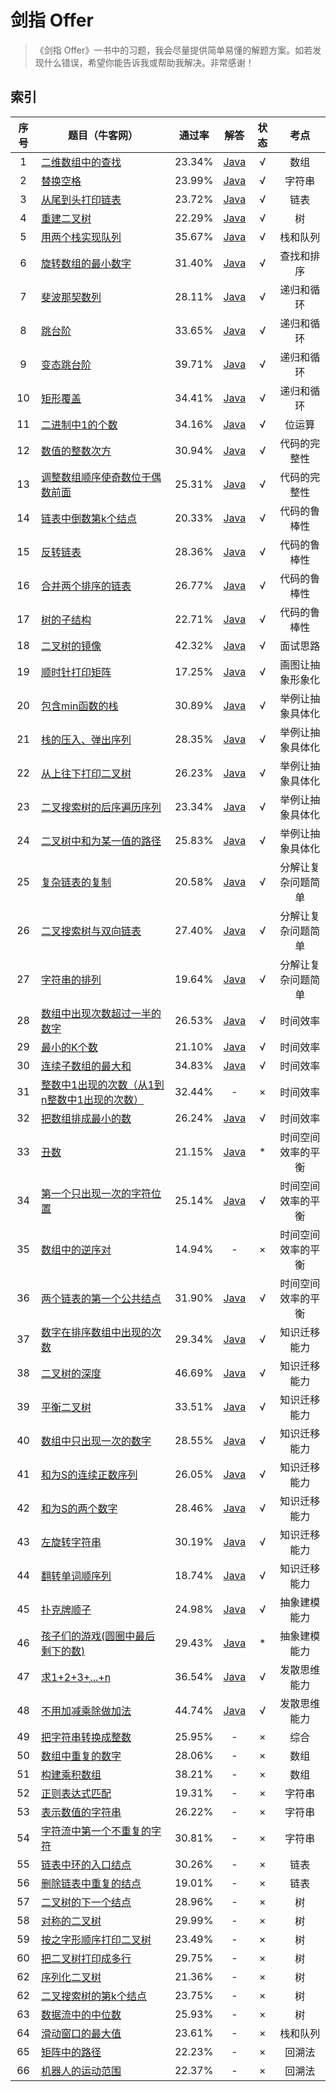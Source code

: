 # 剑指 Offer

> 《剑指 Offer》一书中的习题，我会尽量提供简单易懂的解题方案。如若发现什么错误，希望你能告诉我或帮助我解决。非常感谢！

## 索引

| 序号 | 题目（牛客网）                                               | 通过率 |                             解答                             | 状态 |        考点        |
| :--: | ------------------------------------------------------------ | ------ | :----------------------------------------------------------: | :--: | :----------------: |
|  1   | [二维数组中的查找](https://www.nowcoder.com/practice/abc3fe2ce8e146608e868a70efebf62e?tpId=13&tqId=11154&tPage=1&rp=1&ru=/ta/coding-interviews&qru=/ta/coding-interviews/question-ranking) | 23.34% | [Java](./JianZhiOffer-Java/01-Find-in-Partially-Sorted-Matrix/src) |  √   |        数组        |
|  2   | [替换空格](https://www.nowcoder.com/practice/4060ac7e3e404ad1a894ef3e17650423?tpId=13&tqId=11155&tPage=1&rp=1&ru=/ta/coding-interviews&qru=/ta/coding-interviews/question-ranking) | 23.99% |       [Java](./JianZhiOffer-Java/02-Replace-Blank/src)       |  √   |       字符串       |
|  3   | [从尾到头打印链表](https://www.nowcoder.com/practice/d0267f7f55b3412ba93bd35cfa8e8035?tpId=13&tqId=11156&tPage=1&rp=1&ru=/ta/coding-interviews&qru=/ta/coding-interviews/question-ranking) | 23.72% |  [Java](./JianZhiOffer-Java/03-Print-List-Reversingly/src)   |  √   |        链表        |
|  4   | [重建二叉树](https://www.nowcoder.com/practice/8a19cbe657394eeaac2f6ea9b0f6fcf6?tpId=13&tqId=11157&tPage=1&rp=1&ru=/ta/coding-interviews&qru=/ta/coding-interviews/question-ranking) | 22.29% |   [Java](./JianZhiOffer-Java/04-Construct-Binary-Tree/src)   |  √   |         树         |
|  5   | [用两个栈实现队列](https://www.nowcoder.com/practice/54275ddae22f475981afa2244dd448c6?tpId=13&tqId=11158&tPage=1&rp=1&ru=/ta/coding-interviews&qru=/ta/coding-interviews/question-ranking) | 35.67% |   [Java](./JianZhiOffer-Java/05-Queue-with-Two-Stacks/src)   |  √   |      栈和队列      |
|  6   | [旋转数组的最小数字](https://www.nowcoder.com/practice/9f3231a991af4f55b95579b44b7a01ba?tpId=13&tqId=11159&tPage=1&rp=1&ru=/ta/coding-interviews&qru=/ta/coding-interviews/question-ranking) | 31.40% | [Java](./JianZhiOffer-Java/06-Min-Number-in-Rotated-Array/src) |  √   |     查找和排序     |
|  7   | [斐波那契数列](https://www.nowcoder.com/practice/c6c7742f5ba7442aada113136ddea0c3?tpId=13&tqId=11160&tPage=1&rp=1&ru=/ta/coding-interviews&qru=/ta/coding-interviews/question-ranking) | 28.11% |         [Java](./JianZhiOffer-Java/07-Fibonacci/src)         |  √   |     递归和循环     |
|  8   | [跳台阶](https://www.nowcoder.com/practice/8c82a5b80378478f9484d87d1c5f12a4?tpId=13&tqId=11161&tPage=1&rp=1&ru=/ta/coding-interviews&qru=/ta/coding-interviews/question-ranking) | 33.65% |        [Java](./JianZhiOffer-Java/08-Jump-Floor/src)         |  √   |     递归和循环     |
|  9   | [变态跳台阶](https://www.nowcoder.com/practice/22243d016f6b47f2a6928b4313c85387?tpId=13&tqId=11162&tPage=1&rp=1&ru=/ta/coding-interviews&qru=/ta/coding-interviews/question-ranking) | 39.71% |       [Java](./JianZhiOffer-Java/09-Jump-Floor-II/src)       |  √   |     递归和循环     |
|  10  | [矩形覆盖](https://www.nowcoder.com/practice/72a5a919508a4251859fb2cfb987a0e6?tpId=13&tqId=11163&tPage=1&rp=1&ru=/ta/coding-interviews&qru=/ta/coding-interviews/question-ranking) | 34.41% |        [Java](./JianZhiOffer-Java/10-Rect-Cover/src)         |  √   |     递归和循环     |
|  11  | [二进制中1的个数](https://www.nowcoder.com/practice/8ee967e43c2c4ec193b040ea7fbb10b8?tpId=13&tqId=11164&tPage=1&rp=1&ru=/ta/coding-interviews&qru=/ta/coding-interviews/question-ranking) | 34.16% |   [Java](./JianZhiOffer-Java/11-Number-of-1-in-Binary/src)   |  √   |       位运算       |
|  12  | [数值的整数次方](https://www.nowcoder.com/practice/1a834e5e3e1a4b7ba251417554e07c00?tpId=13&tqId=11165&tPage=1&rp=1&ru=/ta/coding-interviews&qru=/ta/coding-interviews/question-ranking) | 30.94% |           [Java](./JianZhiOffer-Java/12-Power/src)           |  √   |    代码的完整性    |
|  13  | [调整数组顺序使奇数位于偶数前面](https://www.nowcoder.com/practice/beb5aa231adc45b2a5dcc5b62c93f593?tpId=13&tqId=11166&tPage=1&rp=1&ru=/ta/coding-interviews&qru=/ta/coding-interviews/question-ranking) | 25.31% |       [Java](./JianZhiOffer-Java/13-Reorder-Array/src)       |  √   |    代码的完整性    |
|  14  | [链表中倒数第k个结点](https://www.nowcoder.com/practice/529d3ae5a407492994ad2a246518148a?tpId=13&tqId=11167&tPage=1&rp=1&ru=/ta/coding-interviews&qru=/ta/coding-interviews/question-ranking) | 20.33% |     [Java](./JianZhiOffer-Java/14-Kth-Node-from-End/src)     |  √   |    代码的鲁棒性    |
|  15  | [反转链表](https://www.nowcoder.com/practice/75e878df47f24fdc9dc3e400ec6058ca?tpId=13&tqId=11168&tPage=1&rp=1&ru=/ta/coding-interviews&qru=/ta/coding-interviews/question-ranking) | 28.36% |       [Java](./JianZhiOffer-Java/15-Reverse-List/src)        |  √   |    代码的鲁棒性    |
|  16  | [合并两个排序的链表](https://www.nowcoder.com/practice/d8b6b4358f774294a89de2a6ac4d9337?tpId=13&tqId=11169&tPage=1&rp=1&ru=/ta/coding-interviews&qru=/ta/coding-interviews/question-ranking) | 26.77% |    [Java](./JianZhiOffer-Java/16-Merge-Sorted-Lists/src)     |  √   |    代码的鲁棒性    |
|  17  | [树的子结构](https://www.nowcoder.com/practice/6e196c44c7004d15b1610b9afca8bd88?tpId=13&tqId=11170&tPage=1&rp=1&ru=/ta/coding-interviews&qru=/ta/coding-interviews/question-ranking) | 22.71% |   [Java](./JianZhiOffer-Java/17-Substructure-in-Tree/src)    |  √   |    代码的鲁棒性    |
|  18  | [二叉树的镜像](https://www.nowcoder.com/practice/564f4c26aa584921bc75623e48ca3011?tpId=13&tqId=11171&tPage=1&rp=1&ru=/ta/coding-interviews&qru=/ta/coding-interviews/question-ranking) | 42.32% |   [Java](./JianZhiOffer-Java/18-Mirror-of-Binary-Tree/src)   |  √   |      面试思路      |
|  19  | [顺时针打印矩阵](https://www.nowcoder.com/practice/9b4c81a02cd34f76be2659fa0d54342a?tpId=13&tqId=11172&tPage=1&rp=1&ru=/ta/coding-interviews&qru=/ta/coding-interviews/question-ranking) | 17.25% |       [Java](./JianZhiOffer-Java/19-Print-Matrix/src)        |  √   |  画图让抽象形象化  |
|  20  | [包含min函数的栈](https://www.nowcoder.com/practice/4c776177d2c04c2494f2555c9fcc1e49?tpId=13&tqId=11173&tPage=1&rp=1&ru=/ta/coding-interviews&qru=/ta/coding-interviews/question-ranking) | 30.89% |       [Java](./JianZhiOffer-Java/20-Min-in-Stack/src)        |  √   |  举例让抽象具体化  |
|  21  | [栈的压入、弹出序列](https://www.nowcoder.com/practice/d77d11405cc7470d82554cb392585106?tpId=13&tqId=11174&tPage=2&rp=2&ru=/ta/coding-interviews&qru=/ta/coding-interviews/question-ranking) | 28.35% |   [Java](./JianZhiOffer-Java/21-Stack-Push-Pop-Order/src)    |  √   |  举例让抽象具体化  |
|  22  | [从上往下打印二叉树](https://www.nowcoder.com/practice/7fe2212963db4790b57431d9ed259701?tpId=13&tqId=11175&tPage=2&rp=2&ru=/ta/coding-interviews&qru=/ta/coding-interviews/question-ranking) | 26.23% | [Java](./JianZhiOffer-Java/22-Print-BST-from-Top-to-Bottom/src) |  √   |  举例让抽象具体化  |
|  23  | [二叉搜索树的后序遍历序列](https://www.nowcoder.com/practice/a861533d45854474ac791d90e447bafd?tpId=13&tqId=11176&tPage=2&rp=2&ru=/ta/coding-interviews&qru=/ta/coding-interviews/question-ranking) | 23.34% |      [Java](./JianZhiOffer-Java/23-Sequence-of-BST/src)      |  √   |  举例让抽象具体化  |
|  24  | [二叉树中和为某一值的路径](https://www.nowcoder.com/practice/b736e784e3e34731af99065031301bca?tpId=13&tqId=11177&tPage=2&rp=2&ru=/ta/coding-interviews&qru=/ta/coding-interviews/question-ranking) | 25.83% |       [Java](./JianZhiOffer-Java/24-Path-in-Tree/src)        |  √   |  举例让抽象具体化  |
|  25  | [复杂链表的复制](https://www.nowcoder.com/practice/f836b2c43afc4b35ad6adc41ec941dba?tpId=13&tqId=11178&tPage=2&rp=2&ru=/ta/coding-interviews&qru=/ta/coding-interviews/question-ranking) | 20.58% |     [Java](./JianZhiOffer-Java/25-Copy-Complex-List/src)     |  √   | 分解让复杂问题简单 |
|  26  | [二叉搜索树与双向链表](https://www.nowcoder.com/practice/947f6eb80d944a84850b0538bf0ec3a5?tpId=13&tqId=11179&tPage=2&rp=2&ru=/ta/coding-interviews&qru=/ta/coding-interviews/question-ranking) | 27.40% | [Java](./JianZhiOffer-Java/26-Convert-Binary-Search-Tree/src) |  √   | 分解让复杂问题简单 |
|  27  | [字符串的排列](https://www.nowcoder.com/practice/fe6b651b66ae47d7acce78ffdd9a96c7?tpId=13&tqId=11180&tPage=2&rp=2&ru=/ta/coding-interviews&qru=/ta/coding-interviews/question-ranking) | 19.64% |    [Java](./JianZhiOffer-Java/27-String-Permutation/src)     |  √   | 分解让复杂问题简单 |
|  28  | [数组中出现次数超过一半的数字](https://www.nowcoder.com/practice/e8a1b01a2df14cb2b228b30ee6a92163?tpId=13&tqId=11181&tPage=2&rp=2&ru=/ta/coding-interviews&qru=/ta/coding-interviews/question-ranking) | 26.53% |   [Java](./JianZhiOffer-Java/28-More-Than-Half-Number/src)   |  √   |      时间效率      |
|  29  | [最小的K个数](https://www.nowcoder.com/practice/6a296eb82cf844ca8539b57c23e6e9bf?tpId=13&tqId=11182&tPage=2&rp=2&ru=/ta/coding-interviews&qru=/ta/coding-interviews/question-ranking) | 21.10% |      [Java](./JianZhiOffer-Java/29-K-Least-Numbers/src)      |  √   |      时间效率      |
|  30  | [连续子数组的最大和](https://www.nowcoder.com/practice/459bd355da1549fa8a49e350bf3df484?tpId=13&tqId=11183&tPage=2&rp=2&ru=/ta/coding-interviews&qru=/ta/coding-interviews/question-ranking) | 34.83% | [Java](./JianZhiOffer-Java/30-Greatest-Sum-of-Subarrays/src) |  √   |      时间效率      |
|  31  | [整数中1出现的次数（从1到n整数中1出现的次数）](https://www.nowcoder.com/practice/bd7f978302044eee894445e244c7eee6?tpId=13&tqId=11184&tPage=2&rp=2&ru=/ta/coding-interviews&qru=/ta/coding-interviews/question-ranking) | 32.44% |                              -                               |  ×   |      时间效率      |
|  32  | [把数组排成最小的数](https://www.nowcoder.com/practice/8fecd3f8ba334add803bf2a06af1b993?tpId=13&tqId=11185&tPage=2&rp=2&ru=/ta/coding-interviews&qru=/ta/coding-interviews/question-ranking) | 26.24% | [Java](./JianZhiOffer-Java/32-Sort-Array-for-Min-Number/src) |  √   |      时间效率      |
|  33  | [丑数](https://www.nowcoder.com/practice/6aa9e04fc3794f68acf8778237ba065b?tpId=13&tqId=11186&tPage=2&rp=2&ru=/ta/coding-interviews&qru=/ta/coding-interviews/question-ranking) | 21.15% |        [Java](./JianZhiOffer-Java/33-Ugly-Number/src)        |  *   | 时间空间效率的平衡 |
|  34  | [第一个只出现一次的字符位置](https://www.nowcoder.com/practice/1c82e8cf713b4bbeb2a5b31cf5b0417c?tpId=13&tqId=11187&tPage=2&rp=2&ru=/ta/coding-interviews&qru=/ta/coding-interviews/question-ranking) | 25.14% | [Java](./JianZhiOffer-Java/34-First-Not-Repeating-Char/src)  |  √   | 时间空间效率的平衡 |
|  35  | [数组中的逆序对](https://www.nowcoder.com/practice/96bd6684e04a44eb80e6a68efc0ec6c5?tpId=13&tqId=11188&tPage=2&rp=2&ru=/ta/coding-interviews&qru=/ta/coding-interviews/question-ranking) | 14.94% |                              -                               |  ×   | 时间空间效率的平衡 |
|  36  | [两个链表的第一个公共结点](https://www.nowcoder.com/practice/6ab1d9a29e88450685099d45c9e31e46?tpId=13&tqId=11189&tPage=2&rp=2&ru=/ta/coding-interviews&qru=/ta/coding-interviews/question-ranking) | 31.90% | [Java](./JianZhiOffer-Java/36-First-Common-Nodes-in-Lists/src) |  √   | 时间空间效率的平衡 |
|  37  | [数字在排序数组中出现的次数](https://www.nowcoder.com/practice/70610bf967994b22bb1c26f9ae901fa2?tpId=13&tqId=11190&tPage=2&rp=2&ru=/ta/coding-interviews&qru=/ta/coding-interviews/question-ranking) | 29.34% |        [Java](./JianZhiOffer-Java/37-Number-of-K/src)        |  √   |    知识迁移能力    |
|  38  | [二叉树的深度](https://www.nowcoder.com/practice/435fb86331474282a3499955f0a41e8b?tpId=13&tqId=11191&tPage=2&rp=2&ru=/ta/coding-interviews&qru=/ta/coding-interviews/question-ranking) | 46.69% |        [Java](./JianZhiOffer-Java/38-Tree-Depth/src)         |  √   |    知识迁移能力    |
|  39  | [平衡二叉树](https://www.nowcoder.com/practice/8b3b95850edb4115918ecebdf1b4d222?tpId=13&tqId=11192&tPage=2&rp=2&ru=/ta/coding-interviews&qru=/ta/coding-interviews/question-ranking) | 33.51% |   [Java](./JianZhiOffer-Java/39-Balanced-Binary-Tree/src)    |  √   |    知识迁移能力    |
|  40  | [数组中只出现一次的数字](https://www.nowcoder.com/practice/e02fdb54d7524710a7d664d082bb7811?tpId=13&tqId=11193&tPage=2&rp=2&ru=/ta/coding-interviews&qru=/ta/coding-interviews/question-ranking) | 28.55% |    [Java](./JianZhiOffer-Java/40-Numbers-Appear-Once/src)    |  √   |    知识迁移能力    |
|  41  | [和为S的连续正数序列](https://www.nowcoder.com/practice/c451a3fd84b64cb19485dad758a55ebe?tpId=13&tqId=11194&tPage=3&rp=3&ru=/ta/coding-interviews&qru=/ta/coding-interviews/question-ranking) | 26.05% | [Java](./JianZhiOffer-Java/41-Continues-Sequence-with-Sum/src) |  √   |    知识迁移能力    |
|  42  | [和为S的两个数字](https://www.nowcoder.com/practice/390da4f7a00f44bea7c2f3d19491311b?tpId=13&tqId=11195&tPage=3&rp=3&ru=/ta/coding-interviews&qru=/ta/coding-interviews/question-ranking) | 28.46% |   [Java](./JianZhiOffer-Java/42-Two-Numbers-with-Sum/src)    |  √   |    知识迁移能力    |
|  43  | [左旋转字符串](https://www.nowcoder.com/practice/12d959b108cb42b1ab72cef4d36af5ec?tpId=13&tqId=11196&tPage=3&rp=3&ru=/ta/coding-interviews&qru=/ta/coding-interviews/question-ranking) | 30.19% |    [Java](./JianZhiOffer-Java/43-Left-Rotate-String/src)     |  √   |    知识迁移能力    |
|  44  | [翻转单词顺序列](https://www.nowcoder.com/practice/3194a4f4cf814f63919d0790578d51f3?tpId=13&tqId=11197&tPage=3&rp=3&ru=/ta/coding-interviews&qru=/ta/coding-interviews/question-ranking) | 18.74% | [Java](./JianZhiOffer-Java/44-Reverse-Words-in-Sentence/src) |  √   |    知识迁移能力    |
|  45  | [扑克牌顺子](https://www.nowcoder.com/practice/762836f4d43d43ca9deb273b3de8e1f4?tpId=13&tqId=11198&tPage=3&rp=3&ru=/ta/coding-interviews&qru=/ta/coding-interviews/question-ranking) | 24.98% |     [Java](./JianZhiOffer-Java/45-Continuous-Cards/src)      |  √   |    抽象建模能力    |
|  46  | [孩子们的游戏(圆圈中最后剩下的数)](https://www.nowcoder.com/practice/f78a359491e64a50bce2d89cff857eb6?tpId=13&tqId=11199&tPage=3&rp=3&ru=/ta/coding-interviews&qru=/ta/coding-interviews/question-ranking) | 29.43% |   [Java](./JianZhiOffer-Java/46-Last-Number-in-Circle/src)   |  *   |    抽象建模能力    |
|  47  | [求1+2+3+...+n](https://www.nowcoder.com/practice/7a0da8fc483247ff8800059e12d7caf1?tpId=13&tqId=11200&tPage=3&rp=3&ru=/ta/coding-interviews&qru=/ta/coding-interviews/question-ranking) | 36.54% |        [Java](./JianZhiOffer-Java/47-Accumulate/src)         |  √   |    发散思维能力    |
|  48  | [不用加减乘除做加法](https://www.nowcoder.com/practice/59ac416b4b944300b617d4f7f111b215?tpId=13&tqId=11201&tPage=3&rp=3&ru=/ta/coding-interviews&qru=/ta/coding-interviews/question-ranking) | 44.74% |      [Java](./JianZhiOffer-Java/48-Add-Two-Numbers/src)      |  √   |    发散思维能力    |
|  49  | [把字符串转换成整数](https://www.nowcoder.com/practice/1277c681251b4372bdef344468e4f26e?tpId=13&tqId=11202&tPage=3&rp=3&ru=/ta/coding-interviews&qru=/ta/coding-interviews/question-ranking) | 25.95% |                              -                               |  ×   |        综合        |
|  50  | [数组中重复的数字](https://www.nowcoder.com/practice/623a5ac0ea5b4e5f95552655361ae0a8?tpId=13&tqId=11203&tPage=3&rp=3&ru=/ta/coding-interviews&qru=/ta/coding-interviews/question-ranking) | 28.06% |                              -                               |  ×   |        数组        |
|  51  | [构建乘积数组](https://www.nowcoder.com/practice/94a4d381a68b47b7a8bed86f2975db46?tpId=13&tqId=11204&tPage=3&rp=3&ru=/ta/coding-interviews&qru=/ta/coding-interviews/question-ranking) | 38.21% |                              -                               |  ×   |        数组        |
|  52  | [正则表达式匹配](https://www.nowcoder.com/practice/45327ae22b7b413ea21df13ee7d6429c?tpId=13&tqId=11205&tPage=3&rp=3&ru=/ta/coding-interviews&qru=/ta/coding-interviews/question-ranking) | 19.31% |                              -                               |  ×   |       字符串       |
|  53  | [表示数值的字符串](https://www.nowcoder.com/practice/6f8c901d091949a5837e24bb82a731f2?tpId=13&tqId=11206&tPage=3&rp=3&ru=/ta/coding-interviews&qru=/ta/coding-interviews/question-ranking) | 26.22% |                              -                               |  ×   |       字符串       |
|  54  | [字符流中第一个不重复的字符](https://www.nowcoder.com/practice/00de97733b8e4f97a3fb5c680ee10720?tpId=13&tqId=11207&tPage=3&rp=3&ru=/ta/coding-interviews&qru=/ta/coding-interviews/question-ranking) | 30.81% |                              -                               |  ×   |       字符串       |
|  55  | [链表中环的入口结点](https://www.nowcoder.com/practice/253d2c59ec3e4bc68da16833f79a38e4?tpId=13&tqId=11208&tPage=3&rp=3&ru=/ta/coding-interviews&qru=/ta/coding-interviews/question-ranking) | 30.26% |                              -                               |  ×   |        链表        |
|  56  | [删除链表中重复的结点](https://www.nowcoder.com/practice/fc533c45b73a41b0b44ccba763f866ef?tpId=13&tqId=11209&tPage=3&rp=3&ru=/ta/coding-interviews&qru=/ta/coding-interviews/question-ranking) | 19.01% |                              -                               |  ×   |        链表        |
|  57  | [二叉树的下一个结点](https://www.nowcoder.com/practice/9023a0c988684a53960365b889ceaf5e?tpId=13&tqId=11210&tPage=3&rp=3&ru=/ta/coding-interviews&qru=/ta/coding-interviews/question-ranking) | 28.96% |                              -                               |  ×   |         树         |
|  58  | [对称的二叉树](https://www.nowcoder.com/practice/ff05d44dfdb04e1d83bdbdab320efbcb?tpId=13&tqId=11211&tPage=3&rp=3&ru=/ta/coding-interviews&qru=/ta/coding-interviews/question-ranking) | 29.99% |                              -                               |  ×   |         树         |
|  59  | [按之字形顺序打印二叉树](https://www.nowcoder.com/practice/91b69814117f4e8097390d107d2efbe0?tpId=13&tqId=11212&tPage=3&rp=3&ru=/ta/coding-interviews&qru=/ta/coding-interviews/question-ranking) | 23.49% |                              -                               |  ×   |         树         |
|  60  | [把二叉树打印成多行](https://www.nowcoder.com/practice/445c44d982d04483b04a54f298796288?tpId=13&tqId=11213&tPage=3&rp=3&ru=/ta/coding-interviews&qru=/ta/coding-interviews/question-ranking) | 29.75% |                              -                               |  ×   |         树         |
|  62  | [序列化二叉树](https://www.nowcoder.com/practice/cf7e25aa97c04cc1a68c8f040e71fb84?tpId=13&tqId=11214&tPage=4&rp=4&ru=/ta/coding-interviews&qru=/ta/coding-interviews/question-ranking) | 21.36% |                              -                               |  ×   |         树         |
|  62  | [二叉搜索树的第k个结点](https://www.nowcoder.com/practice/ef068f602dde4d28aab2b210e859150a?tpId=13&tqId=11215&tPage=4&rp=4&ru=/ta/coding-interviews&qru=/ta/coding-interviews/question-ranking) | 23.75% |                              -                               |  ×   |         树         |
|  63  | [数据流中的中位数](https://www.nowcoder.com/practice/9be0172896bd43948f8a32fb954e1be1?tpId=13&tqId=11216&tPage=4&rp=4&ru=/ta/coding-interviews&qru=/ta/coding-interviews/question-ranking) | 25.93% |                              -                               |  ×   |         树         |
|  64  | [滑动窗口的最大值](https://www.nowcoder.com/practice/1624bc35a45c42c0bc17d17fa0cba788?tpId=13&tqId=11217&tPage=4&rp=4&ru=/ta/coding-interviews&qru=/ta/coding-interviews/question-ranking) | 23.61% |                              -                               |  ×   |      栈和队列      |
|  65  | [矩阵中的路径](https://www.nowcoder.com/practice/c61c6999eecb4b8f88a98f66b273a3cc?tpId=13&tqId=11218&tPage=4&rp=4&ru=/ta/coding-interviews&qru=/ta/coding-interviews/question-ranking) | 22.23% |                              -                               |  ×   |       回溯法       |
|  66  | [机器人的运动范围](https://www.nowcoder.com/practice/6e5207314b5241fb83f2329e89fdecc8?tpId=13&tqId=11219&tPage=4&rp=4&ru=/ta/coding-interviews&qru=/ta/coding-interviews/question-ranking) | 22.37% |                              -                               |  ×   |       回溯法       |

